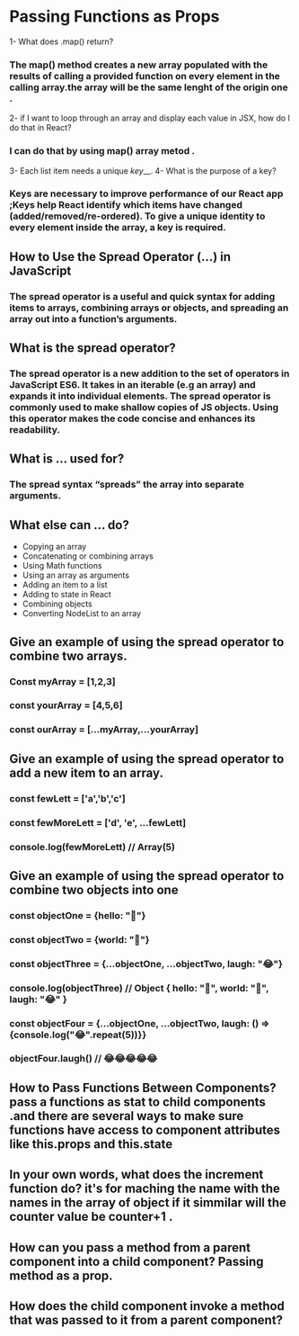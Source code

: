 # Passing Functions as Props
1- What does .map() return?
### The map() method creates a new array populated with the results of calling a provided function on every element in the calling array.the array will be the same lenght of the origin one .
2- if I want to loop through an array and display each value in JSX, how do I do that in React?
### I can do that by using map() array metod .
3- Each list item needs a unique _key___.
4- What is the purpose of a key? 
###  Keys are necessary to improve performance of our React app ;Keys help React identify which items have changed (added/removed/re-ordered). To give a unique identity to every element inside the array, a key is required.
## How to Use the Spread Operator (…) in JavaScript
### The spread operator is a useful and quick syntax for adding items to arrays, combining arrays or objects, and spreading an array out into a function’s arguments.
## What is the spread operator? 
### The spread operator is a new addition to the set of operators in JavaScript ES6. It takes in an iterable (e.g an array) and expands it into individual elements. The spread operator is commonly used to make shallow copies of JS objects. Using this operator makes the code concise and enhances its readability.
## What is ... used for?
### The spread syntax “spreads” the array into separate arguments.
## What else can … do?
+ Copying an array
+ Concatenating or combining arrays
+ Using Math functions
+ Using an array as arguments
+ Adding an item to a list
+ Adding to state in React
+ Combining objects
+ Converting NodeList to an array
## Give an example of using the spread operator to combine two arrays.
### Const myArray = [1,2,3]
### const yourArray = [4,5,6]
### const ourArray = [...myArray,...yourArray]
## Give an example of using the spread operator to add a new item to an array.
### const fewLett = ['a','b','c']
### const fewMoreLett = ['d', 'e', ...fewLett]
### console.log(fewMoreLett) //  Array(5)
## Give an example of using the spread operator to combine two objects into one
### const objectOne = {hello: "🤪"}
### const objectTwo = {world: "🐻"}
### const objectThree = {...objectOne, ...objectTwo, laugh: "😂"}
### console.log(objectThree) // Object { hello: "🤪", world: "🐻", laugh: "😂" }
### const objectFour = {...objectOne, ...objectTwo, laugh: () => {console.log("😂".repeat(5))}}
### objectFour.laugh() // 😂😂😂😂😂
## How to Pass Functions Between Components? pass a functions as stat to child components .and there are several ways to make sure functions have access to component attributes like this.props and this.state
## In your own words, what does the increment function do? it's for maching the name with the names in the array of object if it simmilar will the counter value be counter+1 .
## How can you pass a method from a parent component into a child component? Passing method as a prop.
## How does the child component invoke a method that was passed to it from a parent component?

